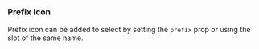 ### Prefix Icon

Prefix icon can be added to select by setting the `prefix` prop or using the slot of the same name.
